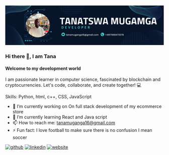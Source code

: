 ![Tana](https://raw.githubusercontent.com/Tanatswa1011/Tanatswa-Phil-Muganga-/main/Tana.jpg)
### Hi there 👋, I am Tana
#### Welcome to my development world 



I am passionate learner in computer science, fascinated by blockchain and cryptocurrencies. Let's code, collaborate, and create together! 💻

Skills: Python, html, c++, CSS, JavaScript

- 🔭 I’m currently working on On full stack development of my ecommerce store   
- 🌱 I’m currently learning React and Java script  
- 📫 How to reach me: tanamuganga16@gmail.com 
- ⚡ Fun fact: I love football to make sure there is no confusion I mean soccer  


[<img src='https://cdn.jsdelivr.net/npm/simple-icons@3.0.1/icons/github.svg' alt='github' height='40'>](https://github.com/Tanatswa1011)  [<img src='https://cdn.jsdelivr.net/npm/simple-icons@3.0.1/icons/linkedin.svg' alt='linkedin' height='40'>](https://www.linkedin.com/in/https://www.linkedin.com/in/tanatswaphilmuganga16//)  [<img src='https://cdn.jsdelivr.net/npm/simple-icons@3.0.1/icons/icloud.svg' alt='website' height='40'>](https://tanatswaportfolio.de/)  



